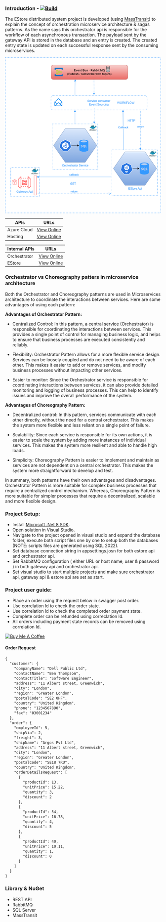 ### Introduction - [![Build](https://github.com/qasimshk/EStore-distributed-application/actions/workflows/build.yml/badge.svg)](https://github.com/qasimshk/EStore-distributed-application/actions/workflows/build.yml)

The EStore distributed system project is developed (using [MassTransit](https://masstransit.io/)) to explain the concept of orchestration microservice architecture & sagas patterns. As the name says this orchestrator api is responsible for the workflow of each asynchronous transaction. The payload sent by the gateway API is stored in the database and an entry is created. The created entry state is updated on each successful response sent by the consuming microservices.

![](https://github.com/qasimshk/EStore/blob/main/Database/EStore%20Design.drawio.png)

| APIs  | URLs |
| ------------- | ------------- |
| Azure Cloud | [View Online](https://es-gateway-eqe9h3dgfhdjazfd.eastus-01.azurewebsites.net/swagger/index.html) |
| Hosting | [View Online](http://gateway.runasp.net/swagger/index.html) |

| Internal APIs  | URLs |
| ------------- | ------------- |
| Orchestrator | [View Online](http://orchestrator.runasp.net/swagger/index.html) |
| EStore | [View Online](http://estoresrv.runasp.net/swagger/index.html) |


### Orchestrator vs Choreography patters in microservice architecture 
Both the Orchestrator and Choreography patterns are used in Microservices architecture to coordinate the interactions between services. Here are some advantages of using each pattern:

**Advantages of Orchestrator Pattern:**

- Centralized Control: In this pattern, a central service (Orchestrator) is responsible for coordinating the interactions between services. This provides a single point of control for managing business logic, and helps to ensure that business processes are executed consistently and reliably.

- Flexibility: Orchestrator Pattern allows for a more flexible service design. Services can be loosely coupled and do not need to be aware of each other. This makes it easier to add or remove services, and modify business processes without impacting other services.

- Easier to monitor: Since the Orchestrator service is responsible for coordinating interactions between services, it can also provide detailed monitoring and logging of business processes. This can help to identify issues and improve the overall performance of the system.

**Advantages of Choreography Pattern:**

- Decentralized control: In this pattern, services communicate with each other directly, without the need for a central orchestrator. This makes the system more flexible and less reliant on a single point of failure.

- Scalability: Since each service is responsible for its own actions, it is easier to scale the system by adding more instances of individual services. This makes the system more resilient and able to handle high loads.

- Simplicity: Choreography Pattern is easier to implement and maintain as services are not dependent on a central orchestrator. This makes the system more straightforward to develop and test.

In summary, both patterns have their own advantages and disadvantages. Orchestrator Pattern is more suitable for complex business processes that require a centralized control mechanism. Whereas, Choreography Pattern is more suitable for simpler processes that require a decentralized, scalable and more flexible design.

### Project Setup:
- Install [Microsoft .Net 8 SDK](https://dotnet.microsoft.com/en-us/download/dotnet/8.0).
- Open solution in Visual Studio.
- Navigate to the project opened in visual studio and expand the database folder, execute both script files one by one to setup both the databases (NOTE: scripts files are generated using SQL 2022).
- Set database connection string in appsettings.josn for both estore api and orchestrator api.
- Set RabbitMQ configuration ( either URL or host name, user & password ) in both gateway api and orchestrator api.
- Set visual studio to start multiple projects and make sure orchestrator api, gateway api & estore api are set as start.

### Project user guide:
- Place an order using the request below in swagger post order.
- Use correlation Id to check the order state.
- Use correlation Id to check the completed order payment state.
- Complete order can be refunded using correclation Id.
- All orders including payment state records can be removed using correlation Id.

<a href="https://buymeacoffee.com/cematix" target="_blank"><img src="https://cdn.buymeacoffee.com/buttons/v2/default-yellow.png" alt="Buy Me A Coffee" style="height: 60px !important;width: 217px !important;" ></a>

#### Order Request
```http
{
  "customer": {
    "companyName": "Dell Public Ltd",
    "contactName": "Ben Thompson",
    "contactTitle": "Software Engineer",
    "address": "11 Albert street, Greenwich",
    "city": "London",
    "region": "Greater London",
    "postalCode": "SE2 0HF",
    "country": "United Kingdom",
    "phone": "1234567890",
    "fax": "03001234"
  },
  "order": {
    "employeeId": 5,
    "shipVia": 2,
    "freight": 3,
    "shipName": "Argos Pvt Ltd",
    "address": "11 Albert street, Greenwich",
    "city": "London",
    "region": "Greater London",
    "postalCode": "SE18 7RU",
    "country": "United Kingdom",
    "orderDetailsRequest": [
      {
        "productId": 13,
        "unitPrice": 15.22,
        "quantity": 3,
        "discount": 2
      },
      {
        "productId": 54,
        "unitPrice": 16.78,
        "quantity": 4,
        "discount": 5
      },
      {
        "productId": 40,
        "unitPrice": 10.11,
        "quantity": 1,
        "discount": 0
      }
    ]
  }
}
```

### Library & NuGet

- REST API
- RabbitMQ
- SQL Server
- MassTransit

<!-- 
qasim.kainos@gmail.com - gateway
vzimsim@gmail.com - orchestrator
savvysavingsapp@gmail.com - api 
https://www.monsterasp.net/
351c71d7-3765-4094-8b61-56155821f5e6 - FAIL
7a2a526b-127a-4a29-a101-896ad0a2ed00 - PASS
-->
